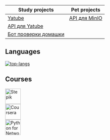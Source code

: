 Study projects | Pet projects
--- | ---
[Yatube](https://github.com/yoninjago/hw05_final) | [API для MinIO](https://github.com/yoninjago/fastapi_minio)
[API для Yatube](https://github.com/yoninjago/api_final_yatube) | 
[Бот проверки домашки](https://github.com/yoninjago/homework_bot) | 

## Languages
[![top-langs](https://github-readme-stats.vercel.app/api/top-langs/?username=yoninjago&theme=dark&layout=compact&hide_title=true&card_width=445)](https://github.com/anuraghazra/github-readme-stats)

## Courses
<a href="https://stepik.org/users/169967222"><img src="https://stepik.org/static/frontend/topbar_logo.svg" height=50 alt="Stepik"></a></br>
<a href="https://www.coursera.org/account/accomplishments/verify/CB9H6FN7LAUN"><img src="https://img.shields.io/badge/Coursera-%230056D2.svg?style=for-the-badge&logo=Coursera&logoColor=white" height=50 alt="Coursera"></a></br>
<a href="https://pyneng.github.io/alumni/Sergey_Troshin"><img src="https://img.shields.io/badge/python-3670A0?style=for-the-badge&logo=python&logoColor=ffdd54" height=50 alt="Python for Network Engineers"></a></br>
